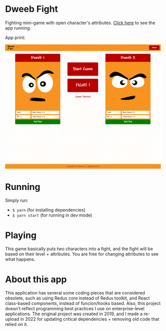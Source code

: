 # Dweeb Fight

 Fighting mini-game with open character's attributes. [Click here](https://game-with-class-components.netlify.app) to see the app running.

 App print:

 ![Print](print/app_print.png)

# Running

Simply run:

- ```$ yarn``` (for installing dependencies)
- ```$ yarn start``` (for running in dev mode)

# Playing

This game basically puts two characters into a fight, and the fight will be based on their level + attributes. You are free for changing attributes to see what happens. 

# About this app

 This application has several some coding pieces that are considered obsolete, such as using Redux core instead of Redux toolkit, and React class-based components, instead of funcion/hooks based. Also, this project doesn't reflect programming best practices I use on enterprise-level applications. The original project was created in 2019, and I made a re-upload in 2022 for updating critical dependencies + removing old code that relied on it.




